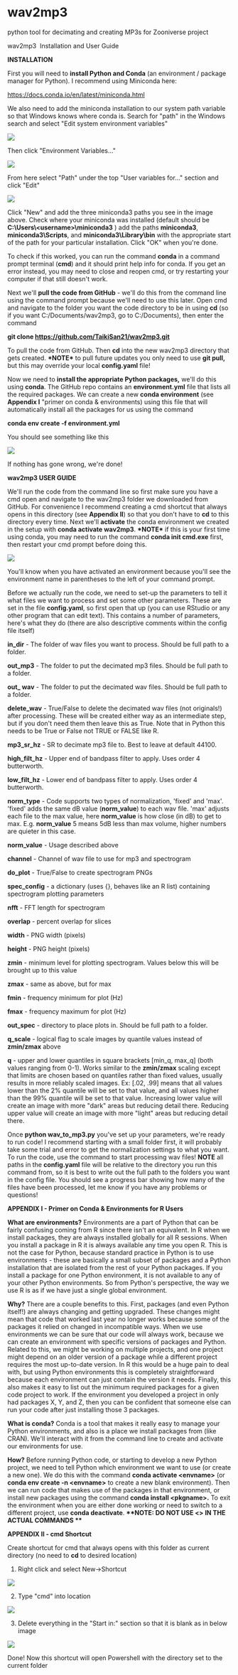 # wav2mp3

python tool for decimating and creating MP3s for Zooniverse project

wav2mp3  Installation and User Guide

**INSTALLATION**

First you will need to **install Python and Conda** (an environment / package manager for Python). I recommend using Miniconda here:

<https://docs.conda.io/en/latest/miniconda.html>

We also need to add the miniconda installation to our system path variable so that Windows knows where conda is. Search for "path" in the Windows search and select "Edit system environment variables"

![](images/search_path.png)

Then click "Environment Variables..."

![](images/environment_var.png)

From here select "Path" under the top "User variables for..." section and click "Edit"

![](images/path_vars.png)

Click "New" and add the three miniconda3 paths you see in the image above. Check where your miniconda was installed (default should be **C:\\Users\\\<username\>\\miniconda3** ) add the paths **miniconda3**, **miniconda3\\Scripts**, and **miniconda3\\Library\\bin** with the appropriate start of the path for your particular installation. Click "OK" when you're done.

To check if this worked, you can run the command **conda** in a command prompt terminal (**cmd**) and it should print help info for conda. If you get an error instead, you may need to close and reopen cmd, or try restarting your computer if that still doesn't work.

Next we'll **pull the code from GitHub** - we'll do this from the command line using the command prompt because we'll need to use this later. Open cmd and navigate to the folder you want the code directory to be in using **cd** (so if you want C:/Documents/wav2mp3, go to C:/Documents), then enter the command

**git clone <https://github.com/TaikiSan21/wav2mp3.git>**

To pull the code from GitHub. Then **cd** into the new wav2mp3 directory that gets created. **\*NOTE\*** to pull future updates you only need to use **git pull,** but this may override your local **config.yaml** file!

Now we need to **install the appropriate Python packages,** we'll do this using **conda**. The GitHub repo contains an **environment.yml** file that lists all the required packages. We can create a new **conda environment** (see **Appendix I** "primer on conda & environments) using this file that will automatically install all the packages for us using the command

**conda env create -f environment.yml**

You should see something like this

![](images/conda_install.png)

If nothing has gone wrong, we're done!

**wav2mp3 USER GUIDE**

We'll run the code from the command line so first make sure you have a cmd open and navigate to the wav2mp3 folder we downloaded from GitHub. For convenience I recommend creating a cmd shortcut that always opens in this directory (see **Appendix II**) so that you don't have to **cd** to this directory every time. Next we'll **activate** the conda environment we created in the setup with **conda activate wav2mp3**. **\*NOTE\*** if this is your first time using conda, you may need to run the command **conda init cmd.exe** first, then restart your cmd prompt before doing this.

![](images/active_env.png)

You'll know when you have activated an environment because you'll see the environment name in parentheses to the left of your command prompt.

Before we actually run the code, we need to set-up the parameters to tell it what files we want to process and set some other parameters. These are set in the file **config.yaml**, so first open that up (you can use RStudio or any other program that can edit text). This contains a number of parameters, here's what they do (there are also descriptive comments within the config file itself)

**in_dir** - The folder of wav files you want to process. Should be full path to a folder.

**out_mp3** - The folder to put the decimated mp3 files. Should be full path to a folder.

**out\_ wav** - The folder to put the decimated wav files. Should be full path to a folder.

**delete_wav** - True/False to delete the decimated wav files (not originals!) after processing. These will be created either way as an intermediate step, but if you don't need them then leave this as True. Note that in Python this needs to be True or False not TRUE or FALSE like R.

**mp3_sr_hz** - SR to decimate mp3 file to. Best to leave at default 44100.

**high_filt_hz** - Upper end of bandpass filter to apply. Uses order 4 butterworth.

**low_filt_hz** - Lower end of bandpass filter to apply. Uses order 4 butterworth.

**norm_type** - Code supports two types of normalization, 'fixed' and 'max'. 'fixed' adds the same dB value (**norm_value**) to each wav file. 'max' adjusts each file to the max value, here **norm_value** is how close (in dB) to get to max. E.g. **norm_value** 5 means 5dB less than max volume, higher numbers are quieter in this case.

**norm_value** - Usage described above

**channel** - Channel of wav file to use for mp3 and spectrogram

**do_plot** - True/False to create spectrogram PNGs

**spec_config** - a dictionary (uses {}, behaves like an R list) containing spectrogram plotting parameters

**nfft** - FFT length for spectrogram

**overlap** - percent overlap for slices

**width** - PNG width (pixels)

**height** - PNG height (pixels)

**zmin** - minimum level for plotting spectrogram. Values below this will be brought up to this value

**zmax** - same as above, but for max

**fmin** - frequency minimum for plot (Hz)

**fmax** - frequency maximum for plot (Hz)

**out_spec** - directory to place plots in. Should be full path to a folder.

**q_scale** - logical flag to scale images by quantile values instead of **zmin/zmax** above

**q** - upper and lower quantiles in square brackets [min_q, max_q] (both values ranging from 0-1). Works similar to the **zmin/zmax** scaling except that limits are chosen based on quantiles rather than fixed values, usually results in more reliably scaled images. Ex: [.02, .99] means that all values lower than the 2% quantile will be set to that value, and all values higher than the 99% quantile will be set to that value. Increasing lower value will create an image with more "dark" areas but reducing detail there. Reducing upper value will create an image with more "light" areas but reducing detail there.

Once **python wav_to_mp3.py** you've set up your parameters, we're ready to run code! I recommend starting with a small folder first, it will probably take some trial and error to get the normalization settings to what you want. To run the code, use the command to start processing wav files! **NOTE** all paths in the **config.yaml** file will be relative to the directory you run this command from, so it is best to write out the full path to the folders you want in the config file. You should see a progress bar showing how many of the files have been processed, let me know if you have any problems or questions!

**APPENDIX I - Primer on Conda & Environments for R Users**

**What are environments?** Environments are a part of Python that can be fairly confusing coming from R since there isn't an equivalent. In R when we install packages, they are always installed globally for all R sessions. When you install a package in R it is always available any time you open R. This is not the case for Python, because standard practice in Python is to use environments - these are basically a small subset of packages and a Python installation that are isolated from the rest of your Python packages. If you install a package for one Python environment, it is not available to any of your other Python environments. So from Python's perspective, the way we use R is as if we have just a single global environment. 

**Why?** There are a couple benefits to this. First, packages (and even Python itself!) are always changing and getting upgraded. These changes might mean that code that worked last year no longer works because some of the packages it relied on changed in incompatible ways. When we use environments we can be sure that our code will always work, because we can create an environment with specific versions of packages and Python. Related to this, we might be working on multiple projects, and one project might depend on an older version of a package while a different project requires the most up-to-date version. In R this would be a huge pain to deal with, but using Python environments this is completely straightforward because each environment can just contain the version it needs. Finally, this also makes it easy to list out the minimum required packages for a given code project to work. If the environment you developed a project in only had packages X, Y, and Z, then you can be confident that someone else can run your code after just installing those 3 packages.

**What is conda?** Conda is a tool that makes it really easy to manage your Python environments, and also is a place we install packages from (like CRAN). We'll interact with it from the command line to create and activate our environments for use.

**How?** Before running Python code, or starting to develop a new Python project, we need to tell Python which environment we want to use (or create a new one). We do this with the command **conda activate \<envname\>** (or **conda env create -n \<envname\>** to create a new blank environment). Then we can run code that makes use of the packages in that environment, or install new packages using the command **conda install \<pkgname\>.** To exit the environment when you are either done working or need to switch to a different project, use **conda deactivate**. **\*\*NOTE: DO NOT USE \<\> IN THE ACTUAL COMMANDS \*\***

**APPENDIX II - cmd Shortcut**

Create shortcut for cmd that always opens with this folder as current directory (no need to **cd** to desired location)

1.  Right click and select New-\>Shortcut

![](images/new_shortcut.png)

2.  Type "cmd" into location

![](images/shortcut_cmd.png)

3.  Delete everything in the "Start in:" section so that it is blank as in below image

![](images/cmd_properties.png)

Done! Now this shortcut will open Powershell with the directory set to the current folder
